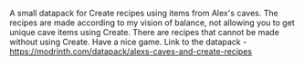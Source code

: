 A small datapack for Create recipes using items from Alex's caves. The recipes are made according to my vision of balance, not allowing you to get unique cave items using Create.
There are recipes that cannot be made without using Create. Have a nice game. Link to the datapack - https://modrinth.com/datapack/alexs-caves-and-create-recipes
